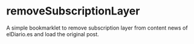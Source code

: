 # removeSubscriptionLayer
A simple bookmarklet to remove subscription layer from content news of elDiario.es and load the original post.
